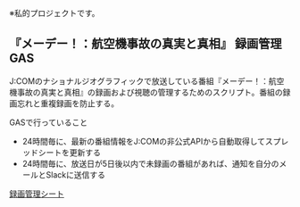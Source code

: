 ※私的プロジェクトです。

## 『メーデー！：航空機事故の真実と真相』 録画管理 GAS
J:COMのナショナルジオグラフィックで放送している番組『メーデー！：航空機事故の真実と真相』の録画および視聴の管理するためのスクリプト。番組の録画忘れと重複録画を防止する。

GASで行っていること
- 24時間毎に、最新の番組情報をJ:COMの非公式APIから自動取得してスプレッドシートを更新する
- 24時間毎に、放送日が5日後以内で未録画の番組があれば、通知を自分のメールとSlackに送信する

[録画管理シート](https://docs.google.com/spreadsheets/d/1zZw95infyiT4hxJBGLjPppkYdSfw76LKiP_L9guP_Ys/edit?usp=sharing)
